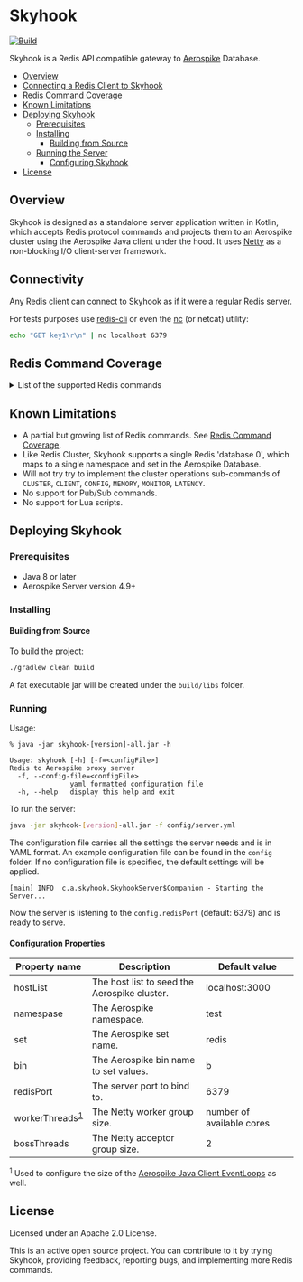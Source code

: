 # Skyhook
[![Build](https://github.com/aerospike/skyhook/actions/workflows/build.yml/badge.svg)](https://github.com/aerospike/skyhook/actions/workflows/build.yml)

Skyhook is a Redis API compatible gateway to [Aerospike](https://www.aerospike.com/) Database.

  * [Overview](#overview)
  * [Connecting a Redis Client to Skyhook](#connectivity)
  * [Redis Command Coverage](#redis-command-coverage)
  * [Known Limitations](#known-limitations)
  * [Deploying Skyhook](#deploying-skyhook)
    * [Prerequisites](#prerequisites)
    * [Installing](#installing)
      * [Building from Source](#building-from-source)
    * [Running the Server](#running)
      * [Configuring Skyhook](#configuration-properties)
  * [License](#license)

## Overview

Skyhook is designed as a standalone server application written in Kotlin, which
accepts Redis protocol commands and projects them to an Aerospike cluster using
the Aerospike Java client under the hood. It uses [Netty](https://netty.io/) as
a non-blocking I/O client-server framework.

## Connectivity
Any Redis client can connect to Skyhook as if it were a regular Redis server.

For tests purposes use [redis-cli](https://redis.io/topics/rediscli) or even the [nc](https://www.commandlinux.com/man-page/man1/nc.1.html) (or netcat) utility:
```sh
echo "GET key1\r\n" | nc localhost 6379
```

## Redis Command Coverage
<details><summary>List of the supported Redis commands</summary>

Operation | Description
----------|------------
[APPEND](https://redis.io/commands/append) *key value* | If key already exists and is a string, this command appends the value at the end of the string. If key does not exist it is created and set as an empty string.
[BGSAVE](https://redis.io/commands/bgsave) | Returns OK.
[COMMAND](https://redis.io/commands/command) | Returns Array reply of details about all Redis commands.
[COMMAND COUNT](https://redis.io/commands/command-count) | Returns Integer reply of number of total commands in this Redis server.
[COMMAND INFO](https://redis.io/commands/command-info) *command-name [command-name ...]* | Returns Array reply of details about multiple Redis commands.
[DBSIZE](https://redis.io/commands/dbsize) | Returns the number of keys in the currently-selected database.
[DECR](https://redis.io/commands/decr) *key* | Decrements the number stored at key by one.
[DECRBY](https://redis.io/commands/decrby) *key decrement* | Decrements the number stored at key by decrement.
[DEL](https://redis.io/commands/del) *key* | Removes the specified key.
[ECHO](https://redis.io/commands/echo) *message* | Returns message.
[EXISTS](https://redis.io/commands/exists) *key [key ...]* | Returns if key exists.
[EXPIRE](https://redis.io/commands/expire) *key seconds* | Set a timeout on key. After the timeout has expired, the key will automatically be deleted.
[EXPIREAT](https://redis.io/commands/expireat) *key timestamp* | EXPIREAT has the same effect and semantic as EXPIRE, but instead of specifying the number of seconds representing the TTL (time to live), it takes an absolute Unix timestamp (seconds since January 1, 1970).
[FLUSHALL](https://redis.io/commands/flushall) | Delete all the keys of all the existing databases, not just the currently selected one.
[FLUSHDB](https://redis.io/commands/flushdb) | Delete all the keys of the currently selected DB.
[GETSET](https://redis.io/commands/getset) *key value* | Atomically sets key to value and returns the old value stored at key.
[GET](https://redis.io/commands/get) *key* | Get the value of key.
[HDEL](https://redis.io/commands/hdel) *key field [field ...]* | Removes the specified fields from the hash stored at key.
[HEXISTS](https://redis.io/commands/hexists) *key field* | Returns if field is an existing field in the hash stored at key.
[HGETALL](https://redis.io/commands/hgetall) *key* | Returns all fields and values of the hash stored at key.
[HGET](https://redis.io/commands/hget) *key field* | Returns the value associated with field in the hash stored at key.
[HINCRBYFLOAT](https://redis.io/commands/hincrbyfloat) *key field increment* | Increment the specified field of a hash stored at key, and representing a floating point number, by the specified increment.
[HINCRBY](https://redis.io/commands/hincrby) *key field increment* | Increments the number stored at field in the hash stored at key by increment.
[HKEYS](https://redis.io/commands/hkeys) *key* | Returns all field names in the hash stored at key.
[HLEN](https://redis.io/commands/hlen) *key* | Returns the number of fields contained in the hash stored at key.
[HMGET](https://redis.io/commands/hmget) *key field [field ...]* | Returns the values associated with the specified fields in the hash stored at key.
[HMSET](https://redis.io/commands/hmset) *key field value [field value ...]* | Sets the specified fields to their respective values in the hash stored at key.
[HSETNX](https://redis.io/commands/hsetnx) *key field value* | Sets field in the hash stored at key to value, only if field does not yet exist.
[HSET](https://redis.io/commands/hset) *key field value [field value ...]* | Sets field in the hash stored at key to value.
[HSTRLEN](https://redis.io/commands/hstrlen) *key field* | Returns the string length of the value associated with field in the hash stored at key.
[HVALS](https://redis.io/commands/hvals) *key* | Returns all values in the hash stored at key.
[INCRBYFLOAT](https://redis.io/commands/incrbyfloat) *key increment* | Increment the string representing a floating point number stored at key by the specified increment.
[INCRBY](https://redis.io/commands/incrby) *key increment* | Increments the number stored at key by increment.
[INCR](https://redis.io/commands/incr) *key* | Increments the number stored at key by one.
[LINDEX](https://redis.io/commands/lindex) *key index* | Returns the element at index index in the list stored at key.
[LLEN](https://redis.io/commands/llen) *key* | Returns the length of the list stored at key.
[LPOP](https://redis.io/commands/lpop) *key [count]* | Removes and returns the first elements of the list stored at key.
[LPUSHX](https://redis.io/commands/lpushx) *key element [element ...]* | Inserts specified values at the head of the list stored at key, only if key already exists and holds a list.
[LPUSH](https://redis.io/commands/lpush) *key element [element ...]* | Insert all the specified values at the head of the list stored at key.
[LRANGE](https://redis.io/commands/lrange) *key start stop* | Returns the specified elements of the list stored at key.
[MGET](https://redis.io/commands/mget) *key [key ...]* | Returns the values of all specified keys.
[MSET](https://redis.io/commands/mset) *key value [key value ...]* | Sets the given keys to their respective values.
[MSETNX](https://redis.io/commands/msetnx) *key value [key value ...]* | Sets the given keys to their respective values. MSETNX will not perform any operation at all even if just a single key already exists.
[PERSIST](https://redis.io/commands/persist) *key* | Remove the existing timeout on key, turning the key from volatile (a key with an expire set) to persistent.
[PEXPIRE](https://redis.io/commands/pexpire) *key milliseconds* | This command works exactly like EXPIRE but the time to live of the key is specified in milliseconds instead of seconds.
[PEXPIREAT](https://redis.io/commands/pexpireat) *key milliseconds-timestamp* | PEXPIREAT has the same effect and semantic as EXPIREAT, but the Unix time at which the key will expire is specified in milliseconds instead of seconds.
[PING](https://redis.io/commands/ping) *[message]* | Returns PONG if no argument is provided, otherwise return a copy of the argument as a bulk.
[PSETEX](https://redis.io/commands/psetex) *key milliseconds value* | PSETEX works exactly like SETEX with the sole difference that the expire time is specified in milliseconds instead of seconds.
[PTTL](https://redis.io/commands/pttl) *key* | Returns the amount of remaining time in milliseconds.
[QUIT](https://redis.io/commands/quit) | Returns OK.
[RANDOMKEY](https://redis.io/commands/randomkey) | Return a random key from the currently selected database.
[RESET](https://redis.io/commands/reset) | Returns 'RESET'.
[RPOP](https://redis.io/commands/rpop) *key [count]* | Removes and returns the last elements of the list stored at key.
[RPUSHX](https://redis.io/commands/rpushx) *key element [element ...]* | Inserts specified values at the tail of the list stored at key, only if key already exists and holds a list.
[RPUSH](https://redis.io/commands/rpush) *key element [element ...]* | Insert all the specified values at the tail of the list stored at key.
[SADD](https://redis.io/commands/sadd) *key member [member ...]* | Add the specified members to the set stored at key.
[SAVE](https://redis.io/commands/save) | Returns OK.
[SCARD](https://redis.io/commands/scard) *key* | Returns the set cardinality (number of elements) of the set stored at key.
[SETEX](https://redis.io/commands/setex) *key seconds value* | Set key to hold the string value and set key to timeout after a given number of seconds.
[SETNX](https://redis.io/commands/setnx) *key value* | Set key to hold string value if key does not exist.
[SET](https://redis.io/commands/set) *key value* | Set key to hold the string value. If key already holds a value, it is overwritten, regardless of its type.
[SINTER](https://redis.io/commands/sinter) *key [key ...]* | Returns the members of the set resulting from the intersection of all the given sets.
[SINTERSTORE](https://redis.io/commands/sinterstore) *destination key [key ...]* | This command is equal to SINTER, but instead of returning the resulting set, it is stored in destination.
[SISMEMBER](https://redis.io/commands/sismember) *key member* | Returns if member is a member of the set stored at key.
[SMEMBERS](https://redis.io/commands/smembers) *key* | Returns all the members of the set value stored at key.
[SREM](https://redis.io/commands/srem) *key member [member ...]* | Remove the specified members from the set stored at key.
[STRLEN](https://redis.io/commands/strlen) *key* | Returns the length of the string value stored at key. An error is returned when key holds a non-string value.
[SUNION](https://redis.io/commands/sunion) *key [key ...]* | Returns the members of the set resulting from the union of all the given sets.
[SUNIONSTORE](https://redis.io/commands/sunionstore) *destination key [key ...]* | This command is equal to SUNION, but instead of returning the resulting set, it is stored in destination.
[TIME](https://redis.io/commands/time) | Returns the current server time.
[TOUCH](https://redis.io/commands/touch) *key [key ...]* | Alters the last access time of a key(s). A key is ignored if it does not exist.
[TTL](https://redis.io/commands/ttl) *key* | Returns the remaining time to live of a key that has a timeout.
[UNLINK](https://redis.io/commands/unlink) *key [key ...]* | This command is an alias to DEL.
[ZCARD](https://redis.io/commands/zcard) *key* | Returns the sorted set cardinality (number of elements) of the sorted set stored at key.
[ZREM](https://redis.io/commands/zrem) *key member [member ...]* | Removes the specified members from the sorted set stored at key.

</details>

## Known Limitations
 * A partial but growing list of Redis commands. See [Redis Command Coverage](#redis-command-coverage).
 * Like Redis Cluster, Skyhook supports a single Redis 'database 0', which maps to a single namespace and set in the Aerospike Database.
 * Will not try try to implement the cluster operations sub-commands of `CLUSTER`, `CLIENT`, `CONFIG`,  `MEMORY`, `MONITOR`, `LATENCY`.
 * No support for Pub/Sub commands.
 * No support for Lua scripts.

## Deploying Skyhook

### Prerequisites
* Java 8 or later
* Aerospike Server version 4.9+

### Installing

#### Building from Source
To build the project:
```sh
./gradlew clean build
```
A fat executable jar will be created under the `build/libs` folder.

### Running
Usage:
```text
% java -jar skyhook-[version]-all.jar -h

Usage: skyhook [-h] [-f=<configFile>]
Redis to Aerospike proxy server
  -f, --config-file=<configFile>
               yaml formatted configuration file
  -h, --help   display this help and exit
```

To run the server:
```sh
java -jar skyhook-[version]-all.jar -f config/server.yml
```

The configuration file carries all the settings the server needs and is in YAML
format. An example configuration file can be found in the `config` folder.
If no configuration file is specified, the default settings will be applied.

```text
[main] INFO  c.a.skyhook.SkyhookServer$Companion - Starting the Server...
```

Now the server is listening to the `config.redisPort` (default: 6379) and is ready to serve.

#### Configuration Properties

| Property name | Description | Default value |
| ------------- | ----------- | ------------- |
| hostList | The host list to seed the Aerospike cluster. | localhost:3000 |
| namespase | The Aerospike namespace. | test |
| set | The Aerospike set name. | redis |
| bin | The Aerospike bin name to set values. | b |
| redisPort | The server port to bind to. | 6379 |
| workerThreads<sup>[1](#worker-threads)</sup> | The Netty worker group size. | number of available cores |
| bossThreads | The Netty acceptor group size. | 2 |

<sup name="worker-threads">1</sup> Used to configure the size of the [Aerospike Java Client EventLoops](https://www.aerospike.com/docs/client/java/usage/async/eventloop.html) as well.

## License
Licensed under an Apache 2.0 License.

This is an active open source project. You can contribute to it by trying
Skyhook, providing feedback, reporting bugs, and implementing more Redis
commands.

